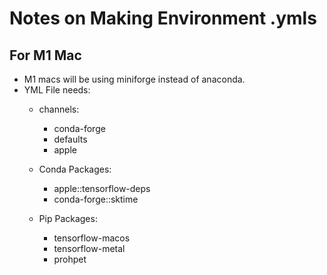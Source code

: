 # Notes on Making Environment .ymls

## For M1 Mac
- M1 macs will be using miniforge instead of anaconda.
- YML File needs:
	- channels:
  		- conda-forge
  		- defaults
  		- apple
		
	- Conda Packages:
		- apple::tensorflow-deps
		- conda-forge::sktime
		
	- Pip Packages:
		- tensorflow-macos
    	- tensorflow-metal
		- prohpet